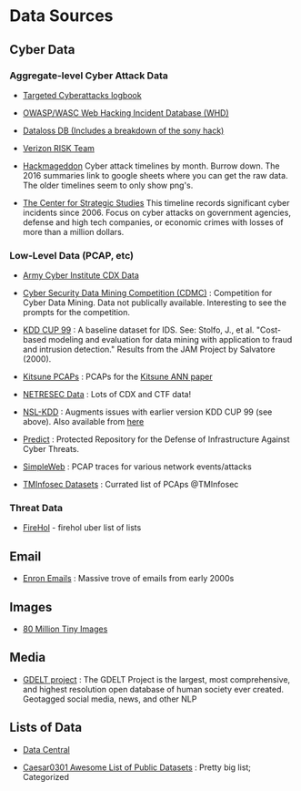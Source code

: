 

# Data Sources

## Cyber Data

### Aggregate-level Cyber Attack Data

   * [Targeted Cyberattacks logbook](https://apt.securelist.com/#firstPage)

   * [OWASP/WASC Web Hacking Incident Database (WHD)](​https://www.google.com/fusiontables/DataSource?snapid=S283929Jw2s)

   * [Dataloss DB (Includes a breakdown of the sony hack)](https://blog.datalossdb.org)

   * [Verizon RISK Team](​http://www.verizonenterprise.com/DBIR/)

   * [Hackmageddon](http://www.hackmageddon.com/2015-cyber-attacks-timeline-master-index/)
Cyber attack timelines by month.  Burrow down.  The 2016 summaries link to google sheets where you can get the raw data.  The older timelines seem to only show png's.

   * [​The Center for Strategic Studies](https://csis-prod.s3.amazonaws.com/s3fs-public/160824_Significant_Cyber_Events_List.pdf)
This timeline records significant cyber incidents since 2006. Focus on cyber attacks on government agencies, defense and high tech companies, or economic crimes with losses of more than a million dollars.

### Low-Level Data (PCAP, etc)

   * [Army Cyber Institute CDX Data](http://www.usma.edu/acc/SitePages/CDX.aspx)

   * [Cyber Security Data Mining Competition (CDMC)](http://www.csmining.org/ ) : Competition for Cyber Data Mining.  Data not publically available.  Interesting to see the prompts for the competition.

   * [KDD CUP 99](http://kdd.ics.uci.edu/databases/kddcup99/kddcup99.html) : A baseline dataset for IDS.  See: Stolfo, J., et al. "Cost-based modeling and evaluation for data mining with application to fraud and intrusion detection." Results from the JAM Project by Salvatore (2000).

   * [Kitsune PCAPs](https://drive.google.com/drive/folders/1kmoWY4poGWfmmVSdSu-r_3Vo84Tu4PyE) : PCAPs for the [Kitsune ANN paper](https://archive.ics.uci.edu/ml/datasets/Kitsune+Network+Attack+Dataset)

   * [NETRESEC Data](http://www.netresec.com/?page=PcapFiles) : Lots of CDX and CTF data!

   * [NSL-KDD](https://web.archive.org/web/20150205070216/http://nsl.cs.unb.ca/NSL-KDD/) : Augments issues with earlier version KDD CUP 99 (see above).  Also available from [here](http://www.unb.ca/research/iscx/dataset/iscx-NSL-KDD-dataset.html)

   * [Predict](https://www.predict.org/) : Protected Repository for the Defense of Infrastructure Against Cyber Threats. 

   * [SimpleWeb](http://www.simpleweb.org/wiki/Traces) : PCAP traces for various network events/attacks

   * [TMInfosec Datasets]([https://www.predict.org/](https://github.com/neu5ron/TMInfosec/blob/master/Datasets/PCAPs.md)) : Currated list of PCAps @TMInfosec

### Threat Data

   * [FireHol](http://iplists.firehol.org/) - firehol uber list of lists

## Email

   * [Enron Emails](https://www.cs.cmu.edu/~enron/) : Massive trove of emails from early 2000s

## Images

   * [80 Million Tiny Images](http://groups.csail.mit.edu/vision/TinyImages/)

## Media

   * [GDELT project](http://gdeltproject.org/data.html) : The GDELT Project is the largest, most comprehensive, and highest resolution open database of human society ever created. Geotagged social media, news, and other NLP

## Lists of Data

   * [Data Central](http://www.datasciencecentral.com/profiles/blogs/big-data-sets-available-for-free)

   * [Caesar0301 Awesome List of Public Datasets](https://github.com/caesar0301/awesome-public-datasets) : Pretty big list;  Categorized
   

